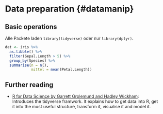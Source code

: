
# Data preparation {#datamanip}

## Basic operations
Alle Packete laden `library(tidyverse)` oder nur `library(dplyr)`.



```r
dat <- iris %>% 
  as.tibble() %>% 
  filter(Sepal.Length > 5) %>% 
  group_by(Species) %>% 
  summarise(n = n(),
            mittel = mean(Petal.Length))
```


## Further reading
- [R for Data Science by Garrett Grolemund and Hadley Wickham](http://r4ds.had.co.nz): Introduces the tidyverse framwork. It explains how to get data into R, get it into the most useful structure, transform it, visualise it and model it.



